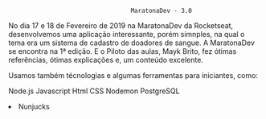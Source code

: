                                       MaratonaDev - 3.0

No dia 17 e 18 de Fevereiro de 2019 na MaratonaDev da Rocketseat, desenvolvemos uma aplicação interessante, porém simnples, na qual o tema era um sistema de cadastro de doadores de sangue. A MaratonaDev se encontra na 1ª edição. E o Piloto das aulas, Mayk Brito, fez ótimas referências, ótimas explicações e, um conteúdo excelente.

Usamos também técnologias e algumas ferramentas para iniciantes, como:

Node.js
Javascript
Html</li>
CSS</li>
Nodemon</li>
PostgreSQL</li>
<li>Nunjucks</li>
